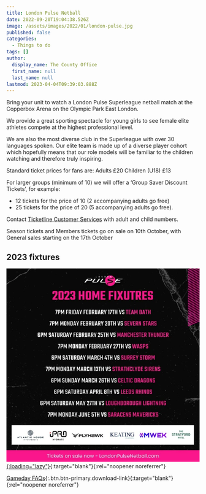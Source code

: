 ```yaml
---
title: London Pulse Netball
date: 2022-09-20T19:04:38.526Z
image: /assets/images/2022/01/london-pulse.jpg
published: false
categories:
  - Things to do
tags: []
author:
  display_name: The County Office
  first_name: null
  last_name: null
lastmod: 2023-04-04T09:39:03.888Z
---
```


Bring your unit to watch a London Pulse Superleague netball match at the Copperbox Arena on the Olympic Park East London.

We provide a great sporting spectacle for young girls to see female elite athletes compete at the highest professional level.

We are also the most diverse club in the Superleague with over 30 languages spoken. Our elite team is made up of a diverse player cohort which hopefully means that our role models will be familiar to the children watching and therefore truly inspiring.

Standard ticket prices for fans are:
Adults £20
Children (U18) £13

For larger groups (minimum of 10) we will offer a ‘Group Saver Discount Tickets’, for example:

- 12 tickets for the price of 10 (2 accompanying adults go free)
- 25 tickets for the price of 20 (5 accompanying adults go free).

Contact [Ticketline Customer Services][2] with adult and child numbers.

Season tickets and Members tickets go on sale on 10th October, with General sales starting on the 17th October

## 2023 fixtures

[![London Pulse Home Fixtures](/assets/images/2022/09/london-pulse-2023.webp){:loading="lazy"}][1]{:target="blank"}{:rel="noopener noreferrer"}

[Gameday FAQs](/assets/docs/2022/london-pulse-netball-faq.docx){:.btn.btn-primary.download-link}{:target="blank"}{:rel="noopener noreferrer"}

[1]: https://londonpulsenetball.com/
[2]: mailto:customerservices@ticketline.co.uk
